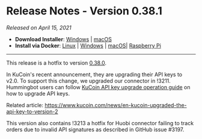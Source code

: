 # Release Notes - Version 0.38.1



_Released on April 15, 2021_

- **Download Installer**: [Windows](https://dist.hummingbot.io/hummingbot_v0.38.0_setup.exe) | [macOS](https://dist.hummingbot.io/hummingbot_v0.38.0.dmg)
- **Install via Docker**: [Linux](/installation/docker/#linuxubuntu) | [Windows](/installation/docker/#windows) | [macOS](/installation/docker/#macos)| [Raspberry Pi](/installation/raspberry-pi/#install-via-docker)

---

This release is a hotfix to version [0.38.0](/release-notes/0.38.0/).

In KuCoin's recent announcement, they are upgrading their API keys to v2.0. To support this change, we upgraded our connector in !3211. Hummingbot users can follow [KuCoin API key upgrade operation guide](https://support.kucoin.plus/hc/en-us/articles/900006465403-KuCoin-API-key-upgrade-operation-guide) on how to upgrade API keys.

Related article: https://www.kucoin.com/news/en-kucoin-upgraded-the-api-key-to-version-2

This version also contains !3213 a hotfix for Huobi connector failing to track orders due to invalid API signatures as described in GitHub issue #3197.
